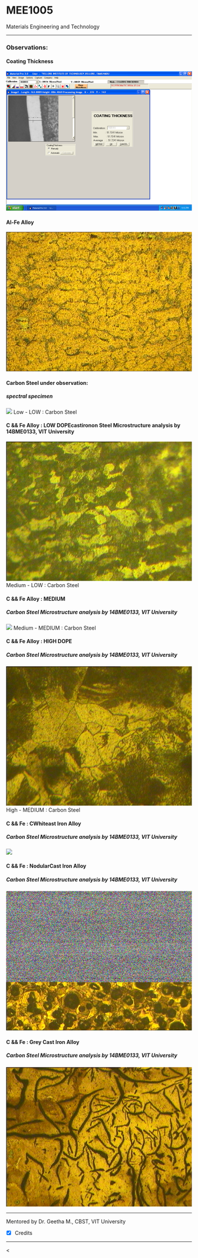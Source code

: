 # MEE1005
Materials Engineering and Technology

---


### Observations:

#### Coating Thickness 
![](coating_thickness)

#### Al-Fe Alloy
![](14BME0133AL1.bmp)


#### Carbon Steel under observation:
##### spectral specimen
![](14BME0133AL1G3Lowcarbonstee.bmp)
Low - LOW : Carbon Steel


#### C && Fe Alloy : LOW DOPEcastironon Steel Microstructure analysis by 14BME0133, VIT University
![](14BME0133G3Mediumcarbonsteel11.bmp)
Medium - LOW : Carbon Steel


#### C && Fe Alloy : MEDIUM
##### Carbon Steel Microstructure analysis by 14BME0133, VIT University
![](14BME0133Mediumcarbonsteel12.bmp)
Medium - MEDIUM : Carbon Steel


#### C && Fe Alloy : HIGH DOPE
##### Carbon Steel Microstructure analysis by 14BME0133, VIT University
![](14BME0133Highcarbonsteel1.bmp)
High - MEDIUM : Carbon Steel


#### C && Fe : CWhiteast Iron Alloy
##### Carbon Steel Microstructure analysis by 14BME0133, VIT University
![](14BME0133Whitecastiron1.bmp)


#### C && Fe : NodularCast Iron Alloy
##### Carbon Steel Microstructure analysis by 14BME0133, VIT University
![](14BME0133Nodularcastiron1.bmp)


#### C && Fe : Grey Cast Iron Alloy
##### Carbon Steel Microstructure analysis by 14BME0133, VIT University
![](14BME0133Greycastiron1.bmp)


---

Mentored by Dr. Geetha M., CBST, VIT University
 - [x] Credits


---


<<SCRIPT>

(•_•)  
<)   )╯LOOK  
/    \   
   
\(•_•)   
(   (> FOR   
/    \   

 (•_•)   
<)   )>  DIS   
/    \   
   

---

(C) 2017-18 <a href="14bme0133.github.io"> /< 1 4 B M E 0 1 3 3 /> </a>
